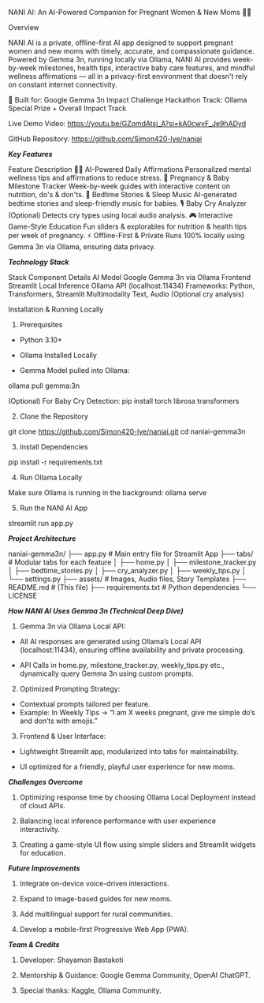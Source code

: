 NANI AI: An AI-Powered Companion for Pregnant Women & New Moms 🤰✨

Overview

NANI AI is a private, offline-first AI app designed to support pregnant women and new moms with timely, accurate, and compassionate guidance. Powered by Gemma 3n, running locally via Ollama, NANI AI provides week-by-week milestones, health tips, interactive baby care features, and mindful wellness affirmations — all in a privacy-first environment that doesn't rely on constant internet connectivity.

🚀 Built for: Google Gemma 3n Impact Challenge Hackathon
Track: Ollama Special Prize + Overall Impact Track

Live Demo Video: https://youtu.be/GZomdAtsj_A?si=kA0cwvF_Je9hADyd

GitHub Repository: https://github.com/Simon420-lye/naniai


***Key Features***

Feature	Description
🧘‍♀️ AI-Powered Daily Affirmations	Personalized mental wellness tips and affirmations to reduce stress.
📅 Pregnancy & Baby Milestone Tracker	Week-by-week guides with interactive content on nutrition, do's & don'ts.
🛌 Bedtime Stories & Sleep Music	AI-generated bedtime stories and sleep-friendly music for babies.
🎙️ Baby Cry Analyzer	(Optional) Detects cry types using local audio analysis.
🎮 Interactive Game-Style Education	Fun sliders & explorables for nutrition & health tips per week of pregnancy.
⚡ Offline-First & Private	Runs 100% locally using Gemma 3n via Ollama, ensuring data privacy.

***Technology Stack***

Stack Component	Details
AI Model	Google Gemma 3n via Ollama
Frontend	Streamlit
Local Inference	Ollama API (localhost:11434)
Frameworks: Python, Transformers, Streamlit
Multimodality	Text, Audio (Optional cry analysis)

Installation & Running Locally
1. Prerequisites
   
* Python 3.10+

* Ollama Installed Locally

* Gemma Model pulled into Ollama:

ollama pull gemma:3n

(Optional) For Baby Cry Detection:
pip install torch librosa transformers

2. Clone the Repository

git clone https://github.com/Simon420-lye/naniai.git
cd naniai-gemma3n

3. Install Dependencies

pip install -r requirements.txt

4. Run Ollama Locally
   
Make sure Ollama is running in the background:
ollama serve

5. Run the NANI AI App

streamlit run app.py


***Project Architecture***

naniai-gemma3n/
├── app.py                   # Main entry file for Streamlit App
├── tabs/                    # Modular tabs for each feature
│   ├── home.py
│   ├── milestone_tracker.py
│   ├── bedtime_stories.py
│   ├── cry_analyzer.py
│   ├── weekly_tips.py
│   └── settings.py
├── assets/                  # Images, Audio files, Story Templates
├── README.md                 # (This file)
├── requirements.txt          # Python dependencies
└── LICENSE



***How NANI AI Uses Gemma 3n (Technical Deep Dive)***

1. Gemma 3n via Ollama Local API:

* All AI responses are generated using Ollama’s Local API (localhost:11434), ensuring offline availability and private processing.

* API Calls in home.py, milestone_tracker.py, weekly_tips.py etc., dynamically query Gemma 3n using custom prompts.

2. Optimized Prompting Strategy:

* Contextual prompts tailored per feature.
* Example: In Weekly Tips → “I am X weeks pregnant, give me simple do’s and don’ts with emojis.”

3. Frontend & User Interface:

* Lightweight Streamlit app, modularized into tabs for maintainability.

* UI optimized for a friendly, playful user experience for new moms.


***Challenges Overcome***

1. Optimizing response time by choosing Ollama Local Deployment instead of cloud APIs.

2. Balancing local inference performance with user experience interactivity.

3. Creating a game-style UI flow using simple sliders and Streamlit widgets for education.

***Future Improvements***

1. Integrate on-device voice-driven interactions.

2. Expand to image-based guides for new moms.

3. Add multilingual support for rural communities.

4. Develop a mobile-first Progressive Web App (PWA).

***Team & Credits***

1. Developer: Shayamon Bastakoti 

2. Mentorship & Guidance: Google Gemma Community, OpenAI ChatGPT.

3. Special thanks: Kaggle, Ollama Community.
  
